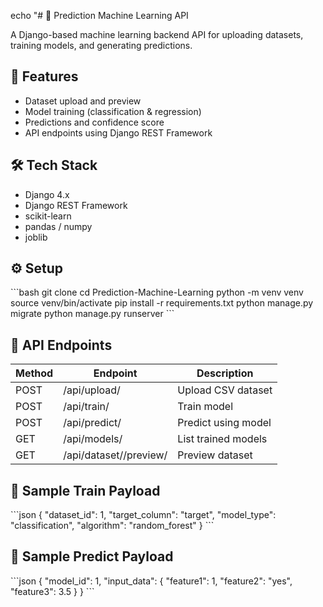 echo "# 🧠 Prediction Machine Learning API

A Django-based machine learning backend API for uploading datasets, training models, and generating predictions.

## 🚀 Features

- Dataset upload and preview
- Model training (classification & regression)
- Predictions and confidence score
- API endpoints using Django REST Framework

## 🛠️ Tech Stack

- Django 4.x
- Django REST Framework
- scikit-learn
- pandas / numpy
- joblib

## ⚙️ Setup

\`\`\`bash
git clone <your-repo-url>
cd Prediction-Machine-Learning
python -m venv venv
source venv/bin/activate
pip install -r requirements.txt
python manage.py migrate
python manage.py runserver
\`\`\`

## 📡 API Endpoints

| Method | Endpoint | Description |
|--------|----------|-------------|
| POST | /api/upload/ | Upload CSV dataset |
| POST | /api/train/ | Train model |
| POST | /api/predict/ | Predict using model |
| GET | /api/models/ | List trained models |
| GET | /api/dataset/<id>/preview/ | Preview dataset |

## 📝 Sample Train Payload

\`\`\`json
{
  \"dataset_id\": 1,
  \"target_column\": \"target\",
  \"model_type\": \"classification\",
  \"algorithm\": \"random_forest\"
}
\`\`\`

## 📝 Sample Predict Payload

\`\`\`json
{
  \"model_id\": 1,
  \"input_data\": {
    \"feature1\": 1,
    \"feature2\": \"yes\",
    \"feature3\": 3.5
  }
}
\`\`\`
